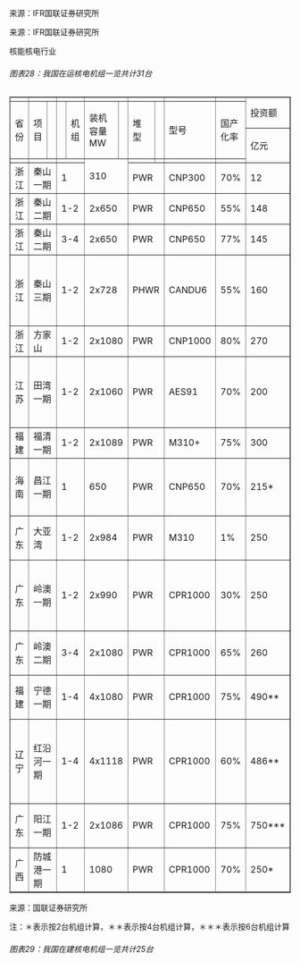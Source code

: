 来源：IFR国联证券研究所

<!-- 18.94 13.28 9.69 7.43 5.23 3.18 3.73 2008 2009 2010 2011 2012 2013 2014  -->

来源：IFR国联证券研究所

核能核电行业

###### 图表28：我国在运核电机组一览共计31台


<table border="1" ><tr>
<td colspan="1" rowspan="1"></td>
<td colspan="2" rowspan="1"></td>
<td colspan="2" rowspan="1"></td>
<td colspan="2" rowspan="1"></td>
<td colspan="2" rowspan="1"></td>
<td colspan="1" rowspan="1"></td>
<td colspan="1" rowspan="1"></td>
<td colspan="1" rowspan="2">投资额</td>
<td colspan="1" rowspan="2">年发电量</td>
<td colspan="1" rowspan="1"></td>
</tr><tr>
<td colspan="1" rowspan="2">省份</td>
<td colspan="1" rowspan="2">项目</td>
<td colspan="1" rowspan="2"></td>
<td colspan="1" rowspan="2"></td>
<td colspan="1" rowspan="2">机组</td>
<td colspan="1" rowspan="2">装机容量MW</td>
<td colspan="1" rowspan="2"></td>
<td colspan="1" rowspan="2">堆型</td>
<td colspan="1" rowspan="2"></td>
<td colspan="1" rowspan="2">型号</td>
<td colspan="1" rowspan="2">国产化率</td>
<td colspan="1" rowspan="2">主要股东</td>
</tr><tr>
<td colspan="1" rowspan="2">亿元</td>
<td colspan="1" rowspan="2">亿千瓦时</td>
</tr><tr>
<td colspan="1" rowspan="1"></td>
<td colspan="2" rowspan="1"></td>
<td colspan="2" rowspan="1"></td>
<td colspan="2" rowspan="2">310</td>
<td colspan="1" rowspan="1"></td>
<td colspan="1" rowspan="1"></td>
<td colspan="1" rowspan="1"></td>
<td colspan="1" rowspan="1"></td>
<td colspan="1" rowspan="1"></td>
</tr><tr>
<td colspan="1" rowspan="1">浙江</td>
<td colspan="2" rowspan="1">秦山一期</td>
<td colspan="2" rowspan="1">1</td>
<td colspan="2" rowspan="1">PWR</td>
<td colspan="1" rowspan="1">CNP300</td>
<td colspan="1" rowspan="1">70%</td>
<td colspan="1" rowspan="1">12</td>
<td colspan="1" rowspan="1">25</td>
<td colspan="1" rowspan="1">中核</td>
</tr><tr>
<td colspan="1" rowspan="1">浙江</td>
<td colspan="2" rowspan="1">秦山二期</td>
<td colspan="2" rowspan="1">1-2</td>
<td colspan="2" rowspan="1">2x650</td>
<td colspan="2" rowspan="1">PWR</td>
<td colspan="1" rowspan="1">CNP650</td>
<td colspan="1" rowspan="1">55%</td>
<td colspan="1" rowspan="1">148</td>
<td colspan="1" rowspan="1">80</td>
<td colspan="1" rowspan="1">中核</td>
</tr><tr>
<td colspan="1" rowspan="1">浙江</td>
<td colspan="2" rowspan="1">秦山二期</td>
<td colspan="2" rowspan="1">3-4</td>
<td colspan="2" rowspan="1">2x650</td>
<td colspan="2" rowspan="1">PWR</td>
<td colspan="1" rowspan="1">CNP650</td>
<td colspan="1" rowspan="1">77%</td>
<td colspan="1" rowspan="1">145</td>
<td colspan="1" rowspan="1">180</td>
<td colspan="1" rowspan="1">中核</td>
</tr><tr>
<td colspan="1" rowspan="1">浙江</td>
<td colspan="2" rowspan="1">秦山三期</td>
<td colspan="2" rowspan="1">1-2</td>
<td colspan="2" rowspan="1">2x728</td>
<td colspan="2" rowspan="1">PHWR</td>
<td colspan="1" rowspan="1">CANDU6</td>
<td colspan="1" rowspan="1">55%</td>
<td colspan="1" rowspan="1">160</td>
<td colspan="1" rowspan="1">110</td>
<td colspan="1" rowspan="1">中核国电投</td>
</tr><tr>
<td colspan="1" rowspan="1">浙江</td>
<td colspan="2" rowspan="1">方家山</td>
<td colspan="2" rowspan="1">1-2</td>
<td colspan="2" rowspan="1">2x1080</td>
<td colspan="2" rowspan="1">PWR</td>
<td colspan="1" rowspan="1">CNP1000</td>
<td colspan="1" rowspan="1">80%</td>
<td colspan="1" rowspan="1">270</td>
<td colspan="1" rowspan="1">160</td>
<td colspan="1" rowspan="1">中核</td>
</tr><tr>
<td colspan="1" rowspan="1">江苏</td>
<td colspan="2" rowspan="1">田湾一期</td>
<td colspan="2" rowspan="1">1-2</td>
<td colspan="2" rowspan="1">2x1060</td>
<td colspan="2" rowspan="1">PWR</td>
<td colspan="1" rowspan="1">AES91</td>
<td colspan="1" rowspan="1">70%</td>
<td colspan="1" rowspan="1">200</td>
<td colspan="1" rowspan="1">140</td>
<td colspan="1" rowspan="1">中核国电投</td>
</tr><tr>
<td colspan="1" rowspan="1">福建</td>
<td colspan="2" rowspan="1">福清一期</td>
<td colspan="2" rowspan="1">1-2</td>
<td colspan="2" rowspan="1">2x1089</td>
<td colspan="2" rowspan="1">PWR</td>
<td colspan="1" rowspan="1">M310+</td>
<td colspan="1" rowspan="1">75%</td>
<td colspan="1" rowspan="1">300</td>
<td colspan="1" rowspan="1">140</td>
<td colspan="1" rowspan="1">中核</td>
</tr><tr>
<td colspan="1" rowspan="1">海南</td>
<td colspan="2" rowspan="1">昌江一期</td>
<td colspan="2" rowspan="1">1</td>
<td colspan="2" rowspan="1">650</td>
<td colspan="2" rowspan="1">PWR</td>
<td colspan="1" rowspan="1">CNP650</td>
<td colspan="1" rowspan="1">70%</td>
<td colspan="1" rowspan="1">215*</td>
<td colspan="1" rowspan="1">80*</td>
<td colspan="1" rowspan="1">中核华能</td>
</tr><tr>
<td colspan="1" rowspan="1">广东</td>
<td colspan="2" rowspan="1">大亚湾</td>
<td colspan="2" rowspan="1">1-2</td>
<td colspan="2" rowspan="1">2x984</td>
<td colspan="2" rowspan="1">PWR</td>
<td colspan="1" rowspan="1">M310</td>
<td colspan="1" rowspan="1">1%</td>
<td colspan="1" rowspan="1">250</td>
<td colspan="1" rowspan="1">150</td>
<td colspan="1" rowspan="1">中广核</td>
</tr><tr>
<td colspan="1" rowspan="1">广东</td>
<td colspan="2" rowspan="1">岭澳一期</td>
<td colspan="2" rowspan="1">1-2</td>
<td colspan="2" rowspan="1">2x990</td>
<td colspan="2" rowspan="1">PWR</td>
<td colspan="1" rowspan="1">CPR1000</td>
<td colspan="1" rowspan="1">30%</td>
<td colspan="1" rowspan="1">250</td>
<td colspan="1" rowspan="1">145</td>
<td colspan="1" rowspan="1">中广核中核</td>
</tr><tr>
<td colspan="1" rowspan="1">广东</td>
<td colspan="2" rowspan="1">岭澳二期</td>
<td colspan="2" rowspan="1">3-4</td>
<td colspan="2" rowspan="1">2x1080</td>
<td colspan="2" rowspan="1">PWR</td>
<td colspan="1" rowspan="1">CPR1000</td>
<td colspan="1" rowspan="1">65%</td>
<td colspan="1" rowspan="1">260</td>
<td colspan="1" rowspan="1">145</td>
<td colspan="1" rowspan="1">中广核</td>
</tr><tr>
<td colspan="1" rowspan="1">福建</td>
<td colspan="2" rowspan="1">宁德一期</td>
<td colspan="2" rowspan="1">1-4</td>
<td colspan="2" rowspan="1">4x1080</td>
<td colspan="2" rowspan="1">PWR</td>
<td colspan="1" rowspan="1">CPR1000</td>
<td colspan="1" rowspan="1">75%</td>
<td colspan="1" rowspan="1">490**</td>
<td colspan="1" rowspan="1">300**</td>
<td colspan="1" rowspan="1">中广核</td>
</tr><tr>
<td colspan="1" rowspan="1">辽宁</td>
<td colspan="2" rowspan="1">红沿河一期</td>
<td colspan="2" rowspan="1">1-4</td>
<td colspan="2" rowspan="1">4x1118</td>
<td colspan="2" rowspan="1">PWR</td>
<td colspan="1" rowspan="1">CPR1000</td>
<td colspan="1" rowspan="1">60%</td>
<td colspan="1" rowspan="1">486**</td>
<td colspan="1" rowspan="1">300*</td>
<td colspan="1" rowspan="1">中广核国电投</td>
</tr><tr>
<td colspan="1" rowspan="1">广东</td>
<td colspan="2" rowspan="1">阳江一期</td>
<td colspan="2" rowspan="1">1-2</td>
<td colspan="2" rowspan="1">2x1086</td>
<td colspan="2" rowspan="1">PWR</td>
<td colspan="1" rowspan="1">CPR1000</td>
<td colspan="1" rowspan="1">75%</td>
<td colspan="1" rowspan="1">750***</td>
<td colspan="1" rowspan="1">456***</td>
<td colspan="1" rowspan="1">中广核</td>
</tr><tr>
<td colspan="1" rowspan="1">广西</td>
<td colspan="2" rowspan="1">防城港一期</td>
<td colspan="2" rowspan="1">1</td>
<td colspan="2" rowspan="1">1080</td>
<td colspan="2" rowspan="1">PWR</td>
<td colspan="1" rowspan="1">CPR1000</td>
<td colspan="1" rowspan="1">70%</td>
<td colspan="1" rowspan="1">250*</td>
<td colspan="1" rowspan="1">145*</td>
<td colspan="1" rowspan="1">中广核</td>
</tr></table>

来源：国联证券研究所

注：＊表示按2台机组计算，＊＊表示按4台机组计算，＊＊＊表示按6台机组计算

###### 图表29：我国在建核电机组一览共计25台

